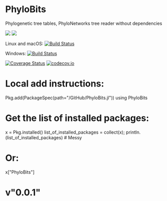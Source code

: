 # PhyloBits
 Phylogenetic tree tables, PhyloNetworks tree reader without dependencies

[![](https://img.shields.io/badge/docs-stable-blue.svg)](https://JuliaLang.github.io/PhyloBits.jl/stable)
[![](https://img.shields.io/badge/docs-dev-blue.svg)](https://JuliaLang.github.io/PhyloBits.jl/dev)

Linux and macOS: [![Build Status](https://travis-ci.org/JuliaLang/PhyBEARS.jl.svg?branch=master)](https://travis-ci.org/JuliaLang/PhyloBits.jl)

Windows: [![Build Status](https://ci.appveyor.com/api/projects/status/github/JuliaLang/PhyloBits.jl?branch=master&svg=true)](https://ci.appveyor.com/project/tkelman/example-jl/branch/master)

[![Coverage Status](https://coveralls.io/repos/JuliaLang/PhyBEARS.jl/badge.svg?branch=master)](https://coveralls.io/r/JuliaLang/PhyloBits.jl?branch=master)
[![codecov.io](http://codecov.io/github/JuliaLang/PhyloBits.jl/coverage.svg?branch=master)](http://codecov.io/github/JuliaLang/PhyloBits.jl?branch=master)



# Local add instructions:
Pkg.add(PackageSpec(path="/GitHub/PhyloBits.jl"))
using PhyloBits

# Get the list of installed packages:
x = Pkg.installed()
list_of_installed_packages = collect(x);
println.(list_of_installed_packages)	# Messy

# Or:
x["PhyloBits"]
# v"0.0.1"

